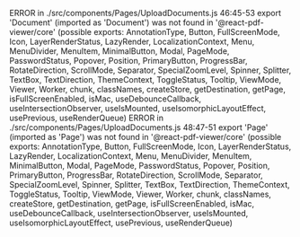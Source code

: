 ERROR in ./src/components/Pages/UploadDocuments.js 46:45-53
export 'Document' (imported as 'Document') was not found in '@react-pdf-viewer/core' (possible exports: AnnotationType, Button, FullScreenMode, Icon, LayerRenderStatus, LazyRender, LocalizationContext, Menu, MenuDivider, MenuItem, MinimalButton, Modal, PageMode, PasswordStatus, Popover, Position, PrimaryButton, ProgressBar, RotateDirection, ScrollMode, Separator, SpecialZoomLevel, Spinner, Splitter, TextBox, TextDirection, ThemeContext, ToggleStatus, Tooltip, ViewMode, Viewer, Worker, chunk, classNames, createStore, getDestination, getPage, isFullScreenEnabled, isMac, useDebounceCallback, useIntersectionObserver, useIsMounted, useIsomorphicLayoutEffect, usePrevious, useRenderQueue)
ERROR in ./src/components/Pages/UploadDocuments.js 48:47-51
export 'Page' (imported as 'Page') was not found in '@react-pdf-viewer/core' (possible exports: AnnotationType, Button, FullScreenMode, Icon, LayerRenderStatus, LazyRender, LocalizationContext, Menu, MenuDivider, MenuItem, MinimalButton, Modal, PageMode, PasswordStatus, Popover, Position, PrimaryButton, ProgressBar, RotateDirection, ScrollMode, Separator, SpecialZoomLevel, Spinner, Splitter, TextBox, TextDirection, ThemeContext, ToggleStatus, Tooltip, ViewMode, Viewer, Worker, chunk, classNames, createStore, getDestination, getPage, isFullScreenEnabled, isMac, useDebounceCallback, useIntersectionObserver, useIsMounted, useIsomorphicLayoutEffect, usePrevious, useRenderQueue)

